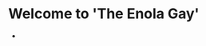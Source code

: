 # Welcome to 'The Enola Gay'



- 

<!---
TheEnolaGay/TheEnolaGay is a ✨ special ✨ repository because its `README.md` (this file) appears on your GitHub profile.
You can click the Preview link to take a look at your changes.
--->
